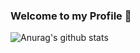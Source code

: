 ### Welcome to my Profile 👋

![Anurag's github stats](https://github-readme-stats.vercel.app/api?username=azazack&show_icons=true&theme=radical)

